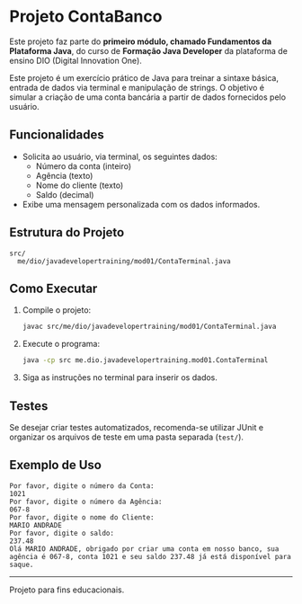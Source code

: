 # Projeto ContaBanco

Este projeto faz parte do **primeiro módulo, chamado Fundamentos da Plataforma Java**, do curso de **Formação Java Developer** da plataforma de ensino DIO (Digital Innovation One).

Este projeto é um exercício prático de Java para treinar a sintaxe básica, entrada de dados via terminal e manipulação de strings. O objetivo é simular a criação de uma conta bancária a partir de dados fornecidos pelo usuário.

## Funcionalidades
- Solicita ao usuário, via terminal, os seguintes dados:
  - Número da conta (inteiro)
  - Agência (texto)
  - Nome do cliente (texto)
  - Saldo (decimal)
- Exibe uma mensagem personalizada com os dados informados.

## Estrutura do Projeto
```
src/
  me/dio/javadevelopertraining/mod01/ContaTerminal.java
```

## Como Executar
1. Compile o projeto:
   ```sh
   javac src/me/dio/javadevelopertraining/mod01/ContaTerminal.java
   ```
2. Execute o programa:
   ```sh
   java -cp src me.dio.javadevelopertraining.mod01.ContaTerminal
   ```
3. Siga as instruções no terminal para inserir os dados.

## Testes
Se desejar criar testes automatizados, recomenda-se utilizar JUnit e organizar os arquivos de teste em uma pasta separada (`test/`).

## Exemplo de Uso
```
Por favor, digite o número da Conta:
1021
Por favor, digite o número da Agência:
067-8
Por favor, digite o nome do Cliente:
MARIO ANDRADE
Por favor, digite o saldo:
237.48
Olá MARIO ANDRADE, obrigado por criar uma conta em nosso banco, sua agência é 067-8, conta 1021 e seu saldo 237.48 já está disponível para saque.
```

---

Projeto para fins educacionais.
